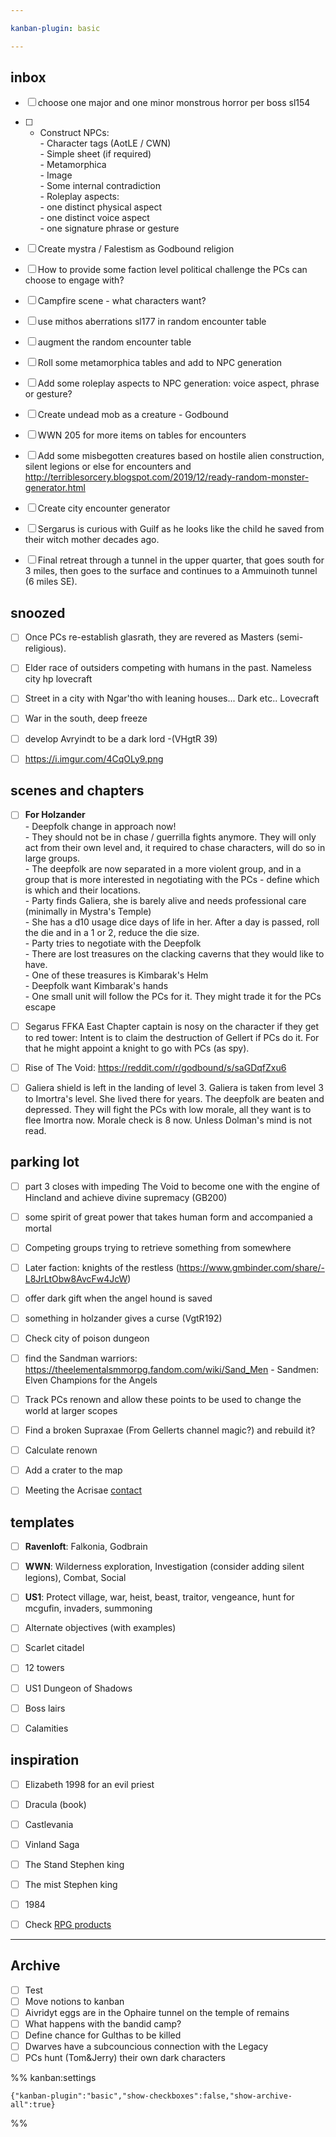 ```yaml
---

kanban-plugin: basic

---
```


## inbox

- [ ] choose one major and one minor monstrous horror per boss sl154
- [ ] - Construct NPCs:<br>	- Character tags (AotLE / CWN)<br>	- Simple sheet (if required)<br>	- Metamorphica<br>	- Image<br>	- Some internal contradiction<br>	- Roleplay aspects:<br>		- one distinct physical aspect<br>		- one distinct voice aspect<br>		- one signature phrase or gesture
- [ ] Create mystra / Falestism as Godbound religion
- [ ] How to provide some faction level political challenge the PCs can choose to engage with?
- [ ] Campfire scene - what characters want?
- [ ] use mithos aberrations sl177 in random encounter table
- [ ] augment the random encounter table
- [ ] Roll some metamorphica tables and add to NPC generation
- [ ] Add some roleplay aspects to NPC generation: voice aspect, phrase or gesture?
- [ ] Create undead mob as a creature - Godbound
- [ ] WWN 205 for more items on tables for encounters
- [ ] Add some misbegotten creatures based on hostile alien construction, silent legions or else for encounters and http://terriblesorcery.blogspot.com/2019/12/ready-random-monster-generator.html
- [ ] Create city encounter generator
- [ ] Sergarus is curious with Guilf as he looks like the child he saved from their witch mother decades ago.
- [ ] Final retreat through a tunnel in the upper quarter, that goes south for 3 miles, then goes to the surface and continues to a Ammuinoth tunnel (6 miles SE).


## snoozed

- [ ] Once PCs re-establish glasrath, they are revered as Masters (semi-religious).
- [ ] Elder race of outsiders competing with humans in the past. Nameless city hp lovecraft
- [ ] Street in a city with Ngar'tho with leaning houses... Dark etc.. Lovecraft
- [ ] War in the south, deep freeze
- [ ] develop Avryindt to be a dark lord -(VHgtR 39)
- [ ] https://i.imgur.com/4CqOLy9.png


## scenes and chapters

- [ ] **For Holzander**<br>- Deepfolk change in approach now!<br>	- They should not be in chase / guerrilla fights anymore. They will only act from their own level and, it required to chase characters, will do so in large groups.<br>	- The deepfolk are now separated in a more violent group, and in a group that is more interested in negotiating with the PCs - define which is which and their locations. <br>- Party finds Galiera, she is barely alive and needs professional care (minimally in Mystra's Temple)<br>	- She has a d10 usage dice days of life in her. After a day is passed, roll the die and in a 1 or 2, reduce the die size.<br>- Party tries to negotiate with the Deepfolk<br>	- There are lost treasures on the clacking caverns that they would like to have.<br>	- One of these treasures is Kimbarak's Helm<br>- Deepfolk want Kimbarak's hands<br>	- One small unit will follow the PCs for it. They might trade it for the PCs escape
- [ ] Segarus FFKA East Chapter captain is nosy on the character if they get to red tower: Intent is to claim the destruction of Gellert if PCs do it. For that he might appoint a knight to go with PCs (as spy).
- [ ] Rise of The Void: https://reddit.com/r/godbound/s/saGDqfZxu6
- [ ] Galiera shield is left in the landing of level 3. Galiera is taken from level 3 to Imortra's level. She lived there for years. The deepfolk are beaten and depressed. They will fight the PCs with low morale, all they want is to flee Imortra now. Morale check is 8 now. Unless Dolman's mind is not read.


## parking lot

- [ ] part 3 closes with impeding The Void to become one with the engine of Hincland and achieve divine supremacy (GB200)
- [ ] some spirit of great power that takes human form and accompanied a mortal
- [ ] Competing groups trying to retrieve something from somewhere
- [ ] Later faction: knights of the restless (https://www.gmbinder.com/share/-L8JrLtObw8AvcFw4JcW)
- [ ] offer dark gift when the angel hound is saved
- [ ] something in holzander gives a curse (VgtR192)
- [ ] Check city of poison dungeon
- [ ] find the Sandman warriors: https://theelementalsmmorpg.fandom.com/wiki/Sand_Men - Sandmen: Elven Champions for the Angels
- [ ] Track PCs renown and allow these points to be used to change the world at larger scopes
- [ ] Find a broken Supraxae (From Gellerts channel magic?) and rebuild it?
- [ ] Calculate renown
- [ ] Add a crater to the map
- [ ] Meeting the Acrisae [contact](../../bookReviews/contact.md)


## templates

- [ ] **Ravenloft**: Falkonia, Godbrain
- [ ] **WWN**: Wilderness exploration, Investigation (consider adding silent legions), Combat, Social
- [ ] **US1**: Protect village, war, heist, beast, traitor, vengeance, hunt for mcgufin, invaders, summoning
- [ ] Alternate objectives (with examples)
- [ ] Scarlet citadel
- [ ] 12 towers
- [ ] US1 Dungeon of Shadows
- [ ] Boss lairs
- [ ] Calamities


## inspiration

- [ ] Elizabeth 1998 for an evil priest
- [ ] Dracula (book)
- [ ] Castlevania
- [ ] Vinland Saga
- [ ] The Stand Stephen king
- [ ] The mist Stephen king
- [ ] 1984
- [ ] Check [RPG products](chrome://bookmarks/?id=747)


***

## Archive

- [ ] Test
- [ ] Move notions to kanban
- [ ] Aivridyt eggs are in the Ophaire tunnel on the temple of remains
- [ ] What happens with the bandid camp?
- [ ] Define chance for Gulthas to be killed
- [ ] Dwarves have a subcouncious connection with the Legacy
- [ ] PCs hunt (Tom&Jerry) their own dark characters

%% kanban:settings
```
{"kanban-plugin":"basic","show-checkboxes":false,"show-archive-all":true}
```
%%